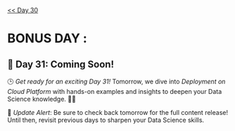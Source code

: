 [<< Day 30](../30_Building%20a%20Data%20Science%20Pipeline/30_Building%20a%20Data%20Science%20Pipeline.md) 
# BONUS DAY :
## 🚀 Day 31: Coming Soon!
🕒 *Get ready for an exciting Day 31!* Tomorrow, we dive into *Deployment on Cloud Platform* with hands-on examples and insights to deepen your Data Science knowledge. 🔧✨

🔔 *Update Alert*: Be sure to check back tomorrow for the full content release! Until then, revisit previous days to sharpen your Data Science skills.

